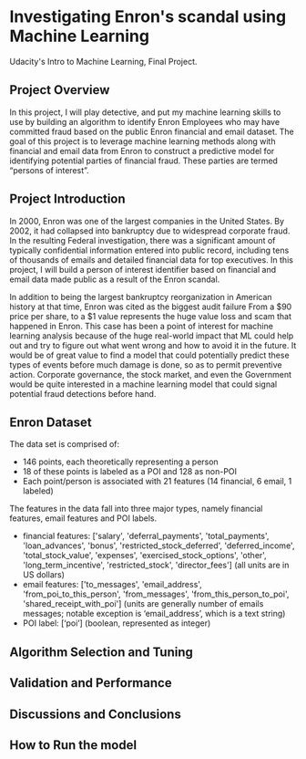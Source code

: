 # Investigating Enron's scandal using Machine Learning
 Udacity's Intro to Machine Learning, Final Project.

## Project Overview

In this project, I will play detective, and put my machine learning skills to use by building an algorithm to identify Enron Employees who may have committed fraud based on the public Enron financial and email dataset. The goal of this project is to leverage machine learning methods along with financial and email data from Enron to construct a predictive model for identifying potential parties of financial fraud. These parties are termed “persons of interest”.

## Project Introduction

In 2000, Enron was one of the largest companies in the United States. By 2002, it had collapsed into bankruptcy due to widespread corporate fraud. In the resulting Federal investigation, there was a significant amount of typically confidential information entered into public record, including tens of thousands of emails and detailed financial data for top executives. In this project, I will build a person of interest identifier based on financial and email data made public as a result of the Enron scandal.

In addition to being the largest bankruptcy reorganization in American history at that time, Enron was cited as the biggest audit failure From a $90 price per share, to a $1 value represents the huge value loss and scam that happened in Enron. This case has been a point of interest for machine learning analysis because of the huge real-world impact that ML could help out and try to figure out what went wrong and how to avoid it in the future. It would be of great value to find a model that could potentially predict these types of events before much damage is done, so as to permit preventive action. Corporate governance, the stock market, and even the Government would be quite interested in a machine learning model that could signal potential fraud detections before hand.

## Enron Dataset

The data set is comprised of:

* 146 points, each theoretically representing a person
* 18 of these points is labeled as a POI and 128 as non-POI
* Each point/person is associated with 21 features (14 financial, 6 email, 1 labeled)

The features in the data fall into three major types, namely financial features, email features and POI labels.

* financial features: ['salary', 'deferral_payments', 'total_payments', 'loan_advances', 'bonus', 'restricted_stock_deferred', 'deferred_income', 'total_stock_value', 'expenses', 'exercised_stock_options', 'other', 'long_term_incentive', 'restricted_stock', 'director_fees'] (all units are in US dollars)
* email features: ['to_messages', 'email_address', 'from_poi_to_this_person', 'from_messages', 'from_this_person_to_poi', 'shared_receipt_with_poi'] (units are generally number of emails messages; notable exception is ‘email_address’, which is a text string)
* POI label: [‘poi’] (boolean, represented as integer)

## Algorithm Selection and Tuning

## Validation and Performance

## Discussions and Conclusions


## How to Run the model

